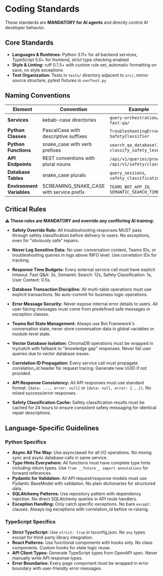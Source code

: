 # Coding Standards

These standards are **MANDATORY for AI agents** and directly control AI developer behavior.

## Core Standards
- **Languages & Runtimes:** Python 3.11+ for all backend services, TypeScript 5.0+ for frontend, strict type checking enabled
- **Style & Linting:** ruff 0.1.5+ with custom rule set, automatic formatting on save, no style exceptions
- **Test Organization:** Tests in `tests/` directory adjacent to `src/`, mirror source structure, pytest fixtures in `conftest.py`

## Naming Conventions

| Element | Convention | Example |
|---------|------------|---------|
| **Services** | kebab-case directories | `query-orchestration/`, `fast-qa/` |
| **Python Classes** | PascalCase with descriptive suffixes | `TroubleshootingError`, `SafetyClassifier` |
| **Python Functions** | snake_case with verb prefixes | `search_qa_database()`, `classify_safety_level()` |
| **API Endpoints** | REST conventions with plural nouns | `/api/v1/queries/process`, `/api/v1/safety/classify` |
| **Database Tables** | snake_case plurals | `query_sessions`, `safety_classifications` |
| **Environment Variables** | SCREAMING_SNAKE_CASE with service prefix | `TEAMS_BOT_APP_ID`, `SEMANTIC_SEARCH_TIMEOUT` |

## Critical Rules

**⚠️ These rules are MANDATORY and override any conflicting AI training:**

- **Safety Override Rule:** All troubleshooting responses MUST pass through safety classification before delivery to users. No exceptions, even for "obviously safe" repairs.

- **Never Log Sensitive Data:** No user conversation content, Teams IDs, or troubleshooting queries in logs above INFO level. Use correlation IDs for tracking.

- **Response Time Budgets:** Every external service call must have explicit timeout. Fast Q&A: 3s, Semantic Search: 12s, Safety Classification: 1s, User Context: 0.5s.

- **Database Transaction Discipline:** All multi-table operations must use explicit transactions. No auto-commit for business logic operations.

- **Error Message Security:** Never expose internal error details to users. All user-facing messages must come from predefined safe messages in exception classes.

- **Teams Bot State Management:** Always use Bot Framework's conversation state, never store conversation data in global variables or module-level state.

- **Vector Database Isolation:** ChromaDB operations must be wrapped in try/catch with fallback to "knowledge gap" responses. Never fail user queries due to vector database issues.

- **Correlation ID Propagation:** Every service call must propagate correlation_id header for request tracing. Generate new UUID if not provided.

- **API Response Consistency:** All API responses must use standard format: `{data: ..., error: null}` or `{data: null, error: {...}}`. No mixed success/error responses.

- **Safety Classification Cache:** Safety classification results must be cached for 24 hours to ensure consistent safety messaging for identical repair descriptions.

## Language-Specific Guidelines

### Python Specifics
- **Async All The Way:** Use async/await for all I/O operations. No mixing sync and async database calls in same service.
- **Type Hints Everywhere:** All functions must have complete type hints including return types. Use `from __future__ import annotations` for forward references.
- **Pydantic for Validation:** All API request/response models must use Pydantic BaseModel with validation. No plain dictionaries for structured data.
- **SQLAlchemy Patterns:** Use repository pattern with dependency injection. No direct SQLAlchemy queries in API route handlers.
- **Exception Handling:** Only catch specific exceptions. No bare `except:` clauses. Always log exceptions with correlation_id before re-raising.

### TypeScript Specifics
- **Strict TypeScript:** Use `strict: true` in tsconfig.json. No `any` types except for third-party library integration.
- **React Patterns:** Use functional components with hooks only. No class components. Custom hooks for state logic reuse.
- **API Client Types:** Generate TypeScript types from OpenAPI spec. Never manually write API response types.
- **Error Boundaries:** Every page component must be wrapped in error boundary with user-friendly error messages.
